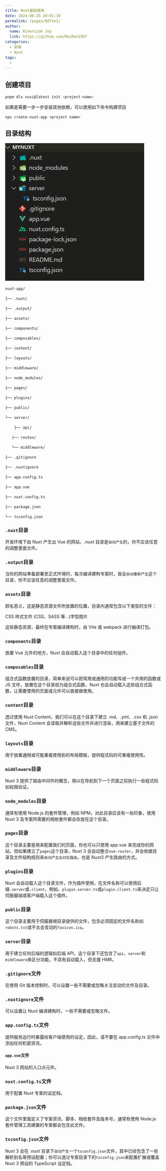 ```yaml
---
title: Nuxt基础使用
date: 2024-06-25 20:01:10
permalink: /pages/0d71e1/
author:
  name: Riverside Joy
  link: https://github.com/MaiRen1997
categories:
  - 前端
  - Nuxt
tags:
  - 
---
```


## 创建项目

```sh
pnpm dlx nuxi@latest init <project-name>
```

如果是需要一步一步安装其他依赖，可以使用如下命令构建项目

```shell
npx create-nuxt-app <project name>
```

## 目录结构

![](./img/fileTree.png)

```
nuxt-app/

├── .nuxt/

├── .output/

├── assets/

├── components/

├── composables/

├── content/

├── layouts/

├── middleware/

├── node_modules/

├── pages/

├── plugins/

├── public/

└── server/

    ├── api/ 

   ├── routes/ 

   └── middleware/

├── .gitignore

├── .nuxtignore

├── app.config.ts

├── app.vue

├── nuxt.config.ts

├── package.json

└── tsconfig.json
```

### `.nuxt`目录

开发环境下由 Nuxt 产生出 Vue 的网站，.nuxt 目录是`自动产生`的，你不应该任意的调整里面文件。

### `.output`目录

当你的网站準备部署至正式环境时，每次编译建构专案时，皆会`自动重新产生`这个目录，你不应该任意的调整里面文件。

### `assets`目录

顾名思义，这是静态资源文件所放置的位置，目录内通常包含以下类型的文件：

CSS 样式文件 (CSS、SASS 等...)字型图片

这些静态资源，最终在专案编译建构时，由 Vite 或 webpack 进行编译打包。

### `components`目录

放置 Vue 元件的地方，Nuxt 会自动载入这个目录中的任何组件。

### `composables`目录

组合式函数放置的目录，简单来说可以把常用或通用的功能写成一个共用的函数或 JS 文件，放置在这个目录视为组合式函数，Nuxt 也会自动载入这些组合式函数，让需要使用的页面或元件可以直接做使用。

### `content`目录

透过使用 Nuxt Content，我们可以在这个目录下建立 .md、.yml、.csv 和 .json 文件，Nuxt Content 会读取并解析这些文件并进行渲染，用来建立基于文件的 CMS。

### `layouts`目录

用于放置通用或可能重複使用到的布局模板，提供程式码的可重複使用性。

### `middleware`目录

Nuxt 3 提供了路由中间件的概念，用以在导航到下一个页面之前执行一些程式码如权限验证。

### `node_modules`目录

通常有使用 Node.js 的套件管理，例如 NPM，对此目录应该有一些印象，使用 Nuxt 3 及专案所需要的相依套件都会存放在这个目录。

### `pages`目录

这个目录主要是用来配置我们的页面，你也可以只使用 app.vue 来完成你的网站，但如果建立了`pages`这个目录，Nuxt 3 会自动整合`vue-router`，并会依据目录及文件结构规则来`自动产生出对应路由`，也是 Nuxt3 产生路由的方式。

### `plugins`目录

Nuxt 会自动载入这个目录文件，作为插件使用，在文件名称可以使用后缀`.server`或`.client`，例如，`plugin.server.ts`或`plugin.client.ts`来决定只让伺服器端或客户端载入这个插件。

### `public`目录

这个目录主要用于伺服器根目录提供的文件，包含必须固定的文件名称如`robots.txt`或不太会变动的`favicon.ico`。

### `server`目录

用于建立任何后端的逻辑如后端 API，这个目录下还包含了`api`、`server`和`middleware`来区分功能，不具有自动载入，但支援 HMR。

### `.gitignore`文件

在使用 Git 版本控制时，可以设置一些不需要或忽略关注变动的文件及目录。

### `.nuxtignore`文件

可以设置让 Nuxt 编译建构时，一些不需要或忽略文件。

### `app.config.ts`文件

提供服务运行时暴露给客户端使用的设定，因此，请不要在 app.config.ts 文件中添加任何机密资讯。

#### `app.vue`文件

Nuxt 3 网站的入口点元件。

### `nuxt.config.ts`文件

用于配置 Nuxt 专案的设定档。

### `package.json`文件

这个文件里面定义了专案资讯、脚本、相依套件及版本号，通常有使用 Node.js 套件管理工具建置的专案都会包含此文件。

### `tsconfig.json`文件

Nuxt 3 会在 .nuxt 目录下`自动产生`一个`tsconfig.json`文件，其中已经包含了一些解析别名等预设配置；你可以透过专案目录下的`tsconfig.json`来配置扩展或覆盖 Nuxt 3 预设的 TypeScript 设定档。





















































































































